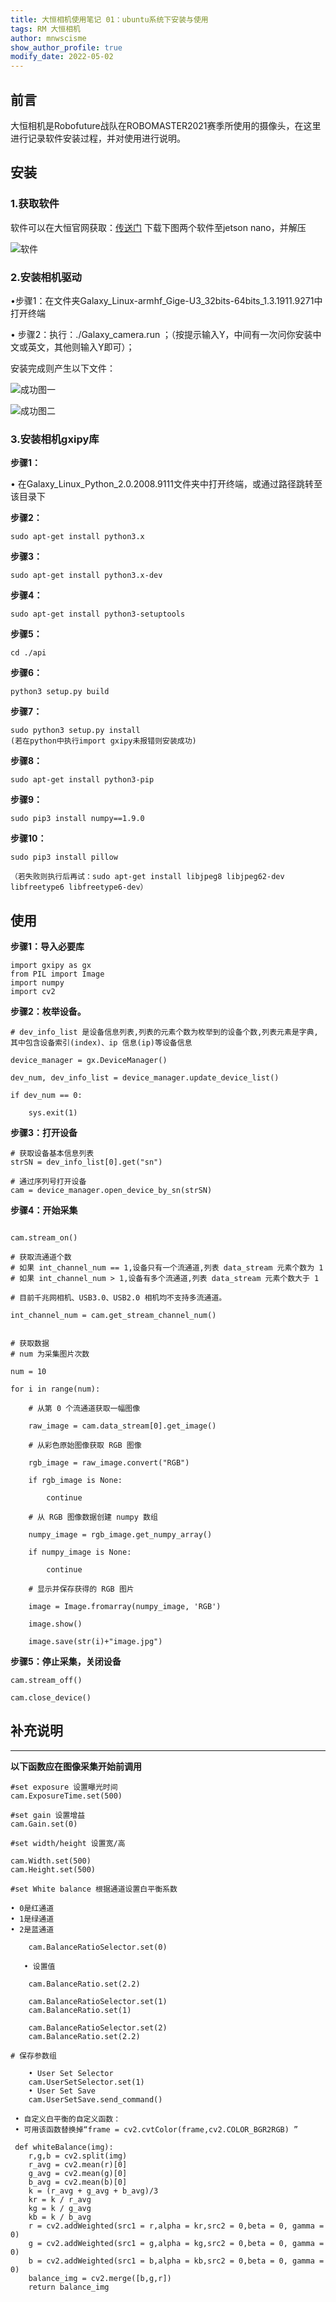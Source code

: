 ```yaml
---
title: 大恒相机使用笔记 01：ubuntu系统下安装与使用
tags: RM 大恒相机
author: mnwscisme
show_author_profile: true
modify_date: 2022-05-02
---
```

## 前言

大恒相机是Robofuture战队在ROBOMASTER2021赛季所使用的摄像头，在这里进行记录软件安装过程，并对使用进行说明。

<!--more-->

## 安装

### 1.获取软件
软件可以在大恒官网获取：[传送门](https://www.daheng-imaging.com/details/index.aspx?nodeid=297)
下载下图两个软件至jetson nano，并解压

![软件](http://robofuture.net.cn/assets/images/DaHeng_camera/DaHeng_camera_download.png)


### 2.安装相机驱动


•步骤1：在文件夹Galaxy_Linux-armhf_Gige-U3_32bits-64bits_1.3.1911.9271中打开终端

• 步骤2：执行：./Galaxy_camera.run ；（按提示输入Y，中间有一次问你安装中文或英文，其他则输入Y即可）；

安装完成则产生以下文件：


![成功图一](http://robofuture.net.cn/assets/images/DaHeng_camera/DaHeng_camera_succeed1.png)

![成功图二](http://robofuture.net.cn/assets/images/DaHeng_camera/DaHeng_camera_succeed2.png)

### 3.安装相机gxipy库

**步骤1：**

• 在Galaxy_Linux_Python_2.0.2008.9111文件夹中打开终端，或通过路径跳转至该目录下

**步骤2：**
```
sudo apt-get install python3.x
```
**步骤3：**
```
sudo apt-get install python3.x-dev
```
**步骤4：**
```
sudo apt-get install python3-setuptools
```

**步骤5：**
```
cd ./api 
```

**步骤6：**
```
python3 setup.py build   
```

**步骤7：**
```
sudo python3 setup.py install 
(若在python中执行import gxipy未报错则安装成功)
```

**步骤8：**
```
sudo apt-get install python3-pip
```
**步骤9：**
```
sudo pip3 install numpy==1.9.0
```
**步骤10：**
```
sudo pip3 install pillow

（若失败则执行后再试：sudo apt-get install libjpeg8 libjpeg62-dev libfreetype6 libfreetype6-dev）
```

## 使用

**步骤1：导入必要库**
```
import gxipy as gx
from PIL import Image
import numpy
import cv2
```

**步骤2：枚举设备。**
```
# dev_info_list 是设备信息列表,列表的元素个数为枚举到的设备个数,列表元素是字典,其中包含设备索引(index)、ip 信息(ip)等设备信息

device_manager = gx.DeviceManager()

dev_num, dev_info_list = device_manager.update_device_list()

if dev_num == 0:

	sys.exit(1)
```

**步骤3：打开设备**



```
# 获取设备基本信息列表
strSN = dev_info_list[0].get("sn")
```

```
# 通过序列号打开设备
cam = device_manager.open_device_by_sn(strSN)
```
**步骤4：开始采集**

```

cam.stream_on()

```

```
# 获取流通道个数
# 如果 int_channel_num == 1,设备只有一个流通道,列表 data_stream 元素个数为 1
# 如果 int_channel_num > 1,设备有多个流通道,列表 data_stream 元素个数大于 1

# 目前千兆网相机、USB3.0、USB2.0 相机均不支持多流通道。
 
int_channel_num = cam.get_stream_channel_num()
```
```

# 获取数据
# num 为采集图片次数

num = 10

for i in range(num):

	# 从第 0 个流通道获取一幅图像

	raw_image = cam.data_stream[0].get_image()

	# 从彩色原始图像获取 RGB 图像

	rgb_image = raw_image.convert("RGB")

	if rgb_image is None:

		continue

	# 从 RGB 图像数据创建 numpy 数组

	numpy_image = rgb_image.get_numpy_array()

	if numpy_image is None:

		continue

	# 显示并保存获得的 RGB 图片

	image = Image.fromarray(numpy_image, 'RGB')

	image.show()

	image.save(str(i)+"image.jpg")
```

**步骤5：停止采集，关闭设备**

```
cam.stream_off()

cam.close_device()
```



## 补充说明
----------

**以下函数应在图像采集开始前调用**
```
#set exposure 设置曝光时间
cam.ExposureTime.set(500)
```
```
#set gain 设置增益
cam.Gain.set(0)
```
```
#set width/height 设置宽/高

cam.Width.set(500)
cam.Height.set(500)
```
```
#set White balance 根据通道设置白平衡系数
 
• 0是红通道
• 1是绿通道
• 2是蓝通道

```
```
    cam.BalanceRatioSelector.set(0)

   • 设置值    

    cam.BalanceRatio.set(2.2)   

    cam.BalanceRatioSelector.set(1)
    cam.BalanceRatio.set(1)

    cam.BalanceRatioSelector.set(2)
    cam.BalanceRatio.set(2.2)
```

    # 保存参数组

```
    • User Set Selector
    cam.UserSetSelector.set(1)
    • User Set Save
    cam.UserSetSave.send_command()
```
```
 • 自定义白平衡的自定义函数：
 • 可用该函数替换掉“frame = cv2.cvtColor(frame,cv2.COLOR_BGR2RGB) ”    
 
 def whiteBalance(img):							                            
    r,g,b = cv2.split(img)							                            
    r_avg = cv2.mean(r)[0]							                            
    g_avg = cv2.mean(g)[0]							                            
    b_avg = cv2.mean(b)[0]							                            
    k = (r_avg + g_avg + b_avg)/3						                        
    kr = k / r_avg								                                
    kg = k / g_avg								                               
    kb = k / b_avg								                                
    r = cv2.addWeighted(src1 = r,alpha = kr,src2 = 0,beta = 0, gamma = 0)	    
    g = cv2.addWeighted(src1 = g,alpha = kg,src2 = 0,beta = 0, gamma = 0)	    
    b = cv2.addWeighted(src1 = b,alpha = kb,src2 = 0,beta = 0, gamma = 0)   	
    balance_img = cv2.merge([b,g,r])					                    	                                       
    return balance_img							                                
```


